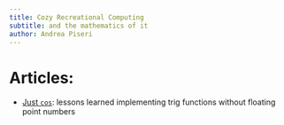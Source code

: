 ```yaml
---
title: Cozy Recreational Computing
subtitle: and the mathematics of it
author: Andrea Piseri
---
```


# Articles:

- [Just `cos`](just_cos.html): lessons learned implementing trig functions without floating point numbers
